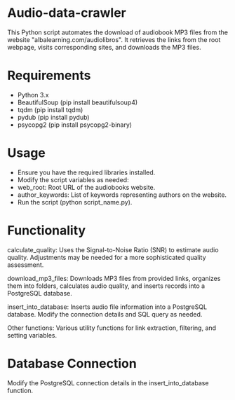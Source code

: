 # Audio-data-crawler
This Python script automates the download of audiobook MP3 files from the website "albalearning.com/audiolibros". It retrieves the links from the root webpage, visits corresponding sites, and downloads the MP3 files.

# Requirements

- Python 3.x
- BeautifulSoup (pip install beautifulsoup4)
- tqdm (pip install tqdm)
- pydub (pip install pydub)
- psycopg2 (pip install psycopg2-binary)

# Usage

- Ensure you have the required libraries installed.
- Modify the script variables as needed:
- web_root: Root URL of the audiobooks website.
- author_keywords: List of keywords representing authors on the website.
- Run the script (python script_name.py).

# Functionality

calculate_quality: Uses the Signal-to-Noise Ratio (SNR) to estimate audio quality. Adjustments may be needed for a more sophisticated quality assessment.

download_mp3_files: Downloads MP3 files from provided links, organizes them into folders, calculates audio quality, and inserts records into a PostgreSQL database.

insert_into_database: Inserts audio file information into a PostgreSQL database. Modify the connection details and SQL query as needed.

Other functions: Various utility functions for link extraction, filtering, and setting variables.

# Database Connection

Modify the PostgreSQL connection details in the insert_into_database function.
